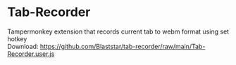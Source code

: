 # Tab-Recorder
Tampermonkey extension that records current tab to webm format using set hotkey
<br>
Download: https://github.com/Blaststar/tab-recorder/raw/main/Tab-Recorder.user.js
